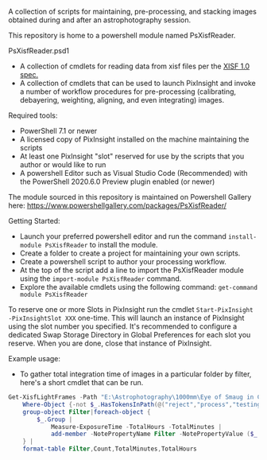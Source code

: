 A collection of scripts for maintaining, pre-processing, and stacking images obtained during and after an astrophotography session.

This repository is home to a powershell module named PsXisfReader.

PsXisfReader.psd1
 - A collection of cmdlets for reading data from xisf files per the [XISF 1.0 spec.](https://pixinsight.com/doc/docs/XISF-1.0-spec/XISF-1.0-spec.html)
 - A collection of cmdlets that can be used to launch PixInsight and invoke a number of workflow procedures for pre-processing (calibrating, debayering, weighting, aligning, and even integrating) images.

Required tools:
- PowerShell 7.1 or newer
- A licensed copy of PixInsight installed on the machine maintaining the scripts
- At least one PixInsight "slot" reserved for use by the scripts that you author or would like to run
- A powershell Editor such as Visual Studio Code (Recommended) with the PowerShell 2020.6.0 Preview plugin enabled (or newer)

The module sourced in this repository is maintained on Powershell Gallery here: https://www.powershellgallery.com/packages/PsXisfReader/

Getting Started:
- Launch your preferred powershell editor and run the command ``install-module PsXisfReader`` to install the module.
- Create a folder to create a project for maintaining your own scripts.
- Create a powershell script to author your processing workflow.
- At the top of the script add a line to import the PsXisfReader module using the ``import-module PsXisfReader`` command.
- Explore the available cmdlets using the following command: ``get-command module PsXisfReader``

To reserve one or more Slots in PixInsight run the cmdlet ``Start-PixInsight -PixInsightSlot XXX``  one-time. This will launch an instance of PixInsight using the slot number you specified.  It's recommended to configure a dedicated Swap Storage Directory in Global Preferences for each slot you reserve. When you are done, close that instance of PixInsight.

Example usage:
- To gather total integration time of images in a particular folder by filter, here's a short cmdlet that can be run.

```powershell
Get-XisfLightFrames -Path "E:\Astrophotography\1000mm\Eye of Smaug in Cygnus" -Recurse -UseCache -SkipOnError |
    Where-Object {-not $_.HasTokensInPath(@("reject","process","testing","clouds","draft","cloudy","_ez_LS_","drizzle"))} |
    group-object Filter|foreach-object {
        $_.Group |
            Measure-ExposureTime -TotalHours -TotalMinutes |
            add-member -NotePropertyName Filter -NotePropertyValue ($_.Name) -PassThru
    } | 
    format-table Filter,Count,TotalMinutes,TotalHours
```